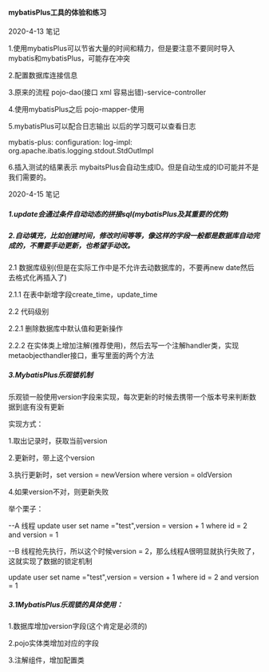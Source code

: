 #### mybatisPlus工具的体验和练习

2020-4-13 笔记

1.使用mybatisPlus可以节省大量的时间和精力，但是要注意不要同时导入mybatis和mybatisPlus，可能存在冲突

2.配置数据库连接信息

3.原来的流程  pojo-dao(接口 xml 容易出错)-service-controller

4.使用mybatisPlus之后  pojo-mapper-使用

5.mybatisPlus可以配合日志输出  以后的学习既可以查看日志

mybatis-plus:
  configuration:
    log-impl: org.apache.ibatis.logging.stdout.StdOutImpl

6.插入测试的结果表示  mybaitsPlus会自动生成ID。但是自动生成的ID可能并不是我们需要的。

2020-4-15 笔记

##### 1.update会通过条件自动动态的拼接sql(mybatisPlus及其重要的优势)

##### 2.自动填充，比如创建时间，修改时间等等，像这样的字段一般都是数据库自动完成的，不需要手动更新，也希望手动改。

2.1 数据库级别(但是在实际工作中是不允许去动数据库的，不要再new date然后去格式化再插入了)

2.1.1 在表中新增字段create_time，update_time

2.2 代码级别

2.2.1 删除数据库中默认值和更新操作

2.2.2 在实体类上增加注解(推荐使用)，然后去写一个注解handler类，实现metaobjecthandler接口，重写里面的两个方法

##### 3.MybatisPlus乐观锁机制
乐观锁一般使用version字段来实现，每次更新的时候去携带一个版本号来判断数据到底有没有更新

实现方式：

1.取出记录时，获取当前version

2.更新时，带上这个version

3.执行更新时，set version  = newVersion where version = oldVersion

4.如果version不对，则更新失败

举个栗子：

--A 线程
update user set name ="test",version = version + 1
where id = 2 and version = 1

--B 线程抢先执行，所以这个时候version = 2，那么线程A很明显就执行失败了，这就实现了数据的锁定机制

update user set name ="test",version = version + 1
where id = 2 and version = 1

##### 3.1MybatisPlus乐观锁的具体使用：
1.数据库增加version字段(这个肯定是必须的)

2.pojo实体类增加对应的字段

3.注解组件，增加配置类